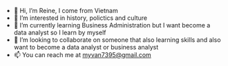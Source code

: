 - 👋 Hi, I’m Reine, I come from Vietnam
- 👀 I’m interested in history, polictics and culture
- 🌱 I’m currently learning Business Administration but I want become a data analyst so I learn by myself
- 💞️ I’m looking to collaborate on someone that also learning skills and also want to become a data analyst or business analyst
- 📫 You can reach me at myvan7395@gmail.com 

<!---
myvan7395/myvan7395 is a ✨ special ✨ repository because its `README.md` (this file) appears on your GitHub profile.
You can click the Preview link to take a look at your changes.
--->
